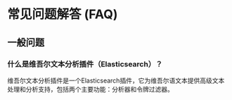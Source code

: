 # 常见问题解答 (FAQ)

## 一般问题

### 什么是维吾尔文本分析插件（Elasticsearch）？
维吾尔文本分析插件是一个Elasticsearch插件，它为维吾尔语文本提供高级文本处理和分析支持，包括两个主要功能：分析器和令牌过滤器。
